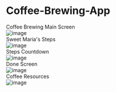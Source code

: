 # Coffee-Brewing-App  
Coffee Brewing Main Screen  
![image](https://user-images.githubusercontent.com/88461136/186788003-c66e96ff-a47d-4728-b9bd-89ee2bb396f2.png)  
Sweet Maria's Steps  
![image](https://user-images.githubusercontent.com/88461136/186788047-07e8a4fe-c25e-40ea-8fda-edf63cca38ff.png)  
Steps Countdown  
![image](https://user-images.githubusercontent.com/88461136/186788080-606de1de-712a-41c0-b6fd-477525f6db17.png)  
Done Screen  
![image](https://user-images.githubusercontent.com/88461136/186788573-972f6edd-bbaa-4b2a-9ed2-0bfffe6c5893.png)  
Coffee Resources  
![image](https://user-images.githubusercontent.com/88461136/186788657-3441185e-17dc-4115-a6c5-9b56480e5991.png)  

